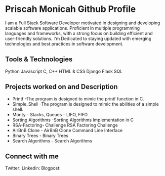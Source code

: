 # Priscah Monicah Github Profile

I am a Full Stack Software Developer motivated in designing and developing scalable software applications. Proficient in multiple programming languages and frameworks, with a strong focus on building efficient and user-friendly solutions. I'm Dedicated to staying updated with emerging technologies and best practices in software development.

## Tools & Technologies
Python
Javascript
C, C++
HTML & CSS
Django
Flask
SQL

## Projects worked on and Description
- Printf -The program is designed to mimic the printf function in C.
- Simple_Shell -The program is designed to mimic the abilities of a simple shell.
- Monty - Stacks, Queues - LIFO, FIFO
- Sorting Algorithms -Sorting Algorithms Implementation in C
- RSA-Factoring- Challenge	RSA Factoring Challenge
- AirBnB Clone - AirBnB Clone Command Line Interface
- Binary Trees - Binary Trees
- Search Algorithms - Search Algorithms

## Connect with me
Twitter:
Linkedin:
Blogpost:
